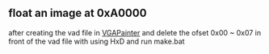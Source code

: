 ## float an image at 0xA0000
after creating the vad file in [VGAPainter](https://github.com/cable-car-games/VGAPainter) and delete the ofset 0x00 ~ 0x07 in front of the vad file with using HxD and run make.bat
